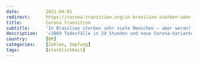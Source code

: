 ```yaml
---
date:          2021-04-01
redirect:      https://corona-transition.org/in-brasilien-sterben-sehr-viele-menschen-aber-an-was
title:         Corona Transition
subtitle:      'In Brasilien sterben sehr viele Menschen – aber woran?'
description:   '«3869 Todesfälle in 24 Stunden und neue Corona-Variante in Brasilien», «Brasilien – der gefährlichste Ort der Welt», so lauten die heutigen, (...)'
country:       [BR]
categories:    [Zahlen, Impfung]
tags:          [sterblichkeit]
---
```

